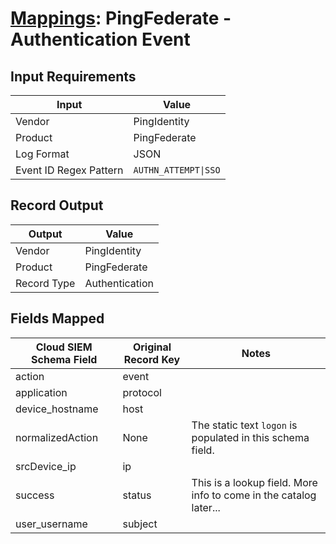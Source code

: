 # [Mappings](README.md): PingFederate - Authentication Event

## Input Requirements

|Input|Value|
|-----|-----|
|Vendor|PingIdentity|
|Product|PingFederate|
|Log Format|JSON|
|Event ID Regex Pattern|`AUTHN_ATTEMPT\|SSO`|

## Record Output

|Output|Value|
|------|-----|
|Vendor|PingIdentity|
|Product|PingFederate|
|Record Type|Authentication|

## Fields Mapped

|Cloud SIEM Schema Field|Original Record Key|Notes|
|-----------------------|-------------------|-----|
|action|event||
|application|protocol||
|device_hostname|host||
|normalizedAction|None|The static text `logon` is populated in this schema field.|
|srcDevice_ip|ip||
|success|status|This is a lookup field. More info to come in the catalog later...|
|user_username|subject||

